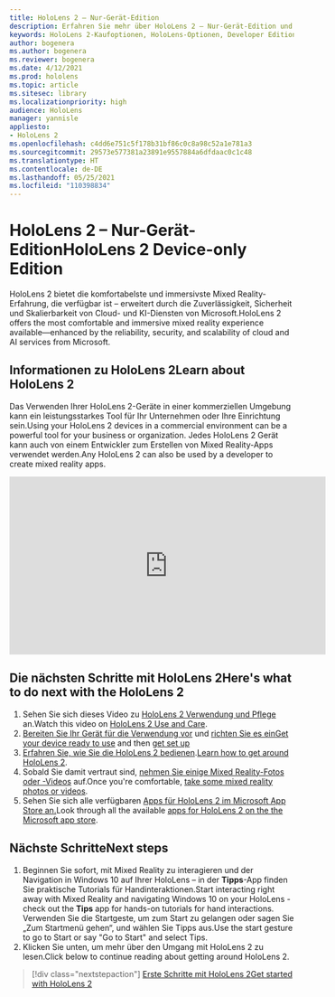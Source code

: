 ```yaml
---
title: HoloLens 2 – Nur-Gerät-Edition
description: Erfahren Sie mehr über HoloLens 2 – Nur-Gerät-Edition und was zu tun ist, wenn Sie ein eigenes Gerät erhalten haben.
keywords: HoloLens 2-Kaufoptionen, HoloLens-Optionen, Developer Edition
author: bogenera
ms.author: bogenera
ms.reviewer: bogenera
ms.date: 4/12/2021
ms.prod: hololens
ms.topic: article
ms.sitesec: library
ms.localizationpriority: high
audience: HoloLens
manager: yannisle
appliesto:
- HoloLens 2
ms.openlocfilehash: c4dd6e751c5f178b31bf86c0c8a98c52a1e781a3
ms.sourcegitcommit: 29573e577381a23891e9557884a6dfdaac0c1c48
ms.translationtype: HT
ms.contentlocale: de-DE
ms.lasthandoff: 05/25/2021
ms.locfileid: "110398834"
---
```

# <a name="hololens-2-device-only-edition"></a><span data-ttu-id="41f65-104">HoloLens 2 – Nur-Gerät-Edition</span><span class="sxs-lookup"><span data-stu-id="41f65-104">HoloLens 2 Device-only Edition</span></span>

<span data-ttu-id="41f65-105">HoloLens 2 bietet die komfortabelste und immersivste Mixed Reality-Erfahrung, die verfügbar ist – erweitert durch die Zuverlässigkeit, Sicherheit und Skalierbarkeit von Cloud- und KI-Diensten von Microsoft.</span><span class="sxs-lookup"><span data-stu-id="41f65-105">HoloLens 2 offers the most comfortable and immersive mixed reality experience available—enhanced by the reliability, security, and scalability of cloud and AI services from Microsoft.</span></span>

## <a name="learn-about-hololens-2"></a><span data-ttu-id="41f65-106">Informationen zu HoloLens 2</span><span class="sxs-lookup"><span data-stu-id="41f65-106">Learn about HoloLens 2</span></span>
<span data-ttu-id="41f65-107">Das Verwenden Ihrer HoloLens 2-Geräte in einer kommerziellen Umgebung kann ein leistungsstarkes Tool für Ihr Unternehmen oder Ihre Einrichtung sein.</span><span class="sxs-lookup"><span data-stu-id="41f65-107">Using your HoloLens 2 devices in a commercial environment can be a powerful tool for your business or organization.</span></span> <span data-ttu-id="41f65-108">Jedes HoloLens 2 Gerät kann auch von einem Entwickler zum Erstellen von Mixed Reality-Apps verwendet werden.</span><span class="sxs-lookup"><span data-stu-id="41f65-108">Any HoloLens 2 can also be used by a developer to create mixed reality apps.</span></span>

<iframe width="560" height="315" src="https://www.youtube.com/embed/XwOnHqiNAeU" frameborder="0" allow="accelerometer; autoplay; clipboard-write; encrypted-media; gyroscope; picture-in-picture" allowfullscreen></iframe>

## <a name="heres-what-to-do-next-with-the-hololens-2"></a><span data-ttu-id="41f65-109">Die nächsten Schritte mit HoloLens 2</span><span class="sxs-lookup"><span data-stu-id="41f65-109">Here's what to do next with the HoloLens 2</span></span>

1. <span data-ttu-id="41f65-110">Sehen Sie sich dieses Video zu [HoloLens 2 Verwendung und Pflege](https://docs.microsoft.com/hololens/hololens2-maintenance##HoloLens-2-Use-and-Care) an.</span><span class="sxs-lookup"><span data-stu-id="41f65-110">Watch this video on [HoloLens 2 Use and Care](https://docs.microsoft.com/hololens/hololens2-maintenance##HoloLens-2-Use-and-Care).</span></span>
1. <span data-ttu-id="41f65-111">[Bereiten Sie Ihr Gerät für die Verwendung vor](https://docs.microsoft.com/hololens/hololens2-setup) und [richten Sie es ein](https://docs.microsoft.com/hololens/hololens2-start)</span><span class="sxs-lookup"><span data-stu-id="41f65-111">[Get your device ready to use](https://docs.microsoft.com/hololens/hololens2-setup) and then [get set up](https://docs.microsoft.com/hololens/hololens2-start)</span></span>
1. <span data-ttu-id="41f65-112">[Erfahren Sie, wie Sie die HoloLens 2 bedienen](https://docs.microsoft.com/hololens/holographic-home).</span><span class="sxs-lookup"><span data-stu-id="41f65-112">[Learn how to get around HoloLens 2](https://docs.microsoft.com/hololens/holographic-home).</span></span>
1. <span data-ttu-id="41f65-113">Sobald Sie damit vertraut sind, [nehmen Sie einige Mixed Reality-Fotos oder -Videos](https://docs.microsoft.com/hololens/holographic-photos-and-videos) auf.</span><span class="sxs-lookup"><span data-stu-id="41f65-113">Once you're comfortable, [take some mixed reality photos or videos](https://docs.microsoft.com/hololens/holographic-photos-and-videos).</span></span>
1. <span data-ttu-id="41f65-114">Sehen Sie sich alle verfügbaren [Apps für HoloLens 2 im Microsoft App Store an.](https://docs.microsoft.com/hololens/holographic-store-apps)</span><span class="sxs-lookup"><span data-stu-id="41f65-114">Look through all the available [apps for HoloLens 2 on the the Microsoft app store](https://docs.microsoft.com/hololens/holographic-store-apps).</span></span>

## <a name="next-steps"></a><span data-ttu-id="41f65-115">Nächste Schritte</span><span class="sxs-lookup"><span data-stu-id="41f65-115">Next steps</span></span>

1. <span data-ttu-id="41f65-116">Beginnen Sie sofort, mit Mixed Reality zu interagieren und der Navigation in Windows 10 auf Ihrer HoloLens – in der **Tipps**-App finden Sie praktische Tutorials für Handinteraktionen.</span><span class="sxs-lookup"><span data-stu-id="41f65-116">Start interacting right away with Mixed Reality and navigating Windows 10 on your HoloLens - check out the **Tips** app for hands-on tutorials for hand interactions.</span></span> <span data-ttu-id="41f65-117">Verwenden Sie die Startgeste, um zum Start zu gelangen oder sagen Sie „Zum Startmenü gehen“, und wählen Sie Tipps aus.</span><span class="sxs-lookup"><span data-stu-id="41f65-117">Use the start gesture to go to Start or say "Go to Start" and select Tips.</span></span>
1. <span data-ttu-id="41f65-118">Klicken Sie unten, um mehr über den Umgang mit HoloLens 2 zu lesen.</span><span class="sxs-lookup"><span data-stu-id="41f65-118">Click below to continue reading about getting around HoloLens 2.</span></span>

> [!div class="nextstepaction"]
> [<span data-ttu-id="41f65-119">Erste Schritte mit HoloLens 2</span><span class="sxs-lookup"><span data-stu-id="41f65-119">Get started with HoloLens 2</span></span>](hololens2-basic-usage.md)